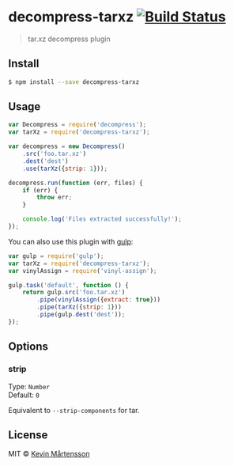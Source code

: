 # decompress-tarxz [![Build Status](http://img.shields.io/travis/kevva/decompress-tarxz.svg?style=flat)](https://travis-ci.org/kevva/decompress-tarxz)

> tar.xz decompress plugin

## Install

```sh
$ npm install --save decompress-tarxz
```

## Usage

```js
var Decompress = require('decompress');
var tarXz = require('decompress-tarxz');

var decompress = new Decompress()
	.src('foo.tar.xz')
	.dest('dest')
	.use(tarXz({strip: 1}));

decompress.run(function (err, files) {
	if (err) {
		throw err;
	}

	console.log('Files extracted successfully!'); 
});
```

You can also use this plugin with [gulp](http://gulpjs.com):

```js
var gulp = require('gulp');
var tarXz = require('decompress-tarxz');
var vinylAssign = require('vinyl-assign');

gulp.task('default', function () {
	return gulp.src('foo.tar.xz')
		.pipe(vinylAssign({extract: true}))
		.pipe(tarXz({strip: 1}))
		.pipe(gulp.dest('dest'));
});
```

## Options

### strip

Type: `Number`  
Default: `0`

Equivalent to `--strip-components` for tar.

## License

MIT © [Kevin Mårtensson](https://github.com/kevva)
